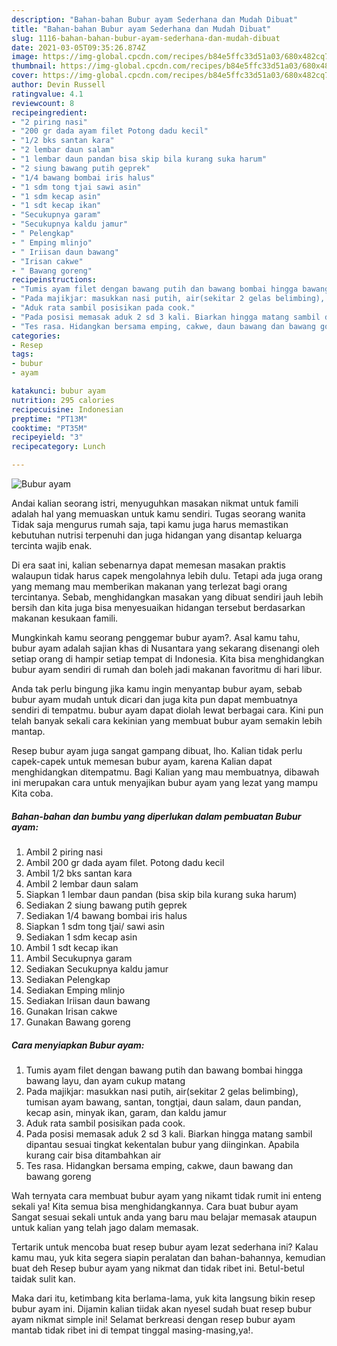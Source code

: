 ```yaml
---
description: "Bahan-bahan Bubur ayam Sederhana dan Mudah Dibuat"
title: "Bahan-bahan Bubur ayam Sederhana dan Mudah Dibuat"
slug: 1116-bahan-bahan-bubur-ayam-sederhana-dan-mudah-dibuat
date: 2021-03-05T09:35:26.874Z
image: https://img-global.cpcdn.com/recipes/b84e5ffc33d51a03/680x482cq70/bubur-ayam-foto-resep-utama.jpg
thumbnail: https://img-global.cpcdn.com/recipes/b84e5ffc33d51a03/680x482cq70/bubur-ayam-foto-resep-utama.jpg
cover: https://img-global.cpcdn.com/recipes/b84e5ffc33d51a03/680x482cq70/bubur-ayam-foto-resep-utama.jpg
author: Devin Russell
ratingvalue: 4.1
reviewcount: 8
recipeingredient:
- "2 piring nasi"
- "200 gr dada ayam filet Potong dadu kecil"
- "1/2 bks santan kara"
- "2 lembar daun salam"
- "1 lembar daun pandan bisa skip bila kurang suka harum"
- "2 siung bawang putih geprek"
- "1/4 bawang bombai iris halus"
- "1 sdm tong tjai sawi asin"
- "1 sdm kecap asin"
- "1 sdt kecap ikan"
- "Secukupnya garam"
- "Secukupnya kaldu jamur"
- " Pelengkap"
- " Emping mlinjo"
- " Iriisan daun bawang"
- "Irisan cakwe"
- " Bawang goreng"
recipeinstructions:
- "Tumis ayam filet dengan bawang putih dan bawang bombai hingga bawang layu, dan ayam cukup matang"
- "Pada majikjar: masukkan nasi putih, air(sekitar 2 gelas belimbing), tumisan ayam bawang, santan, tongtjai, daun salam, daun pandan, kecap asin, minyak ikan, garam, dan kaldu jamur"
- "Aduk rata sambil posisikan pada cook."
- "Pada posisi memasak aduk 2 sd 3 kali. Biarkan hingga matang sambil dipantau sesuai tingkat kekentalan bubur yang diinginkan. Apabila kurang cair bisa ditambahkan air"
- "Tes rasa. Hidangkan bersama emping, cakwe, daun bawang dan bawang goreng"
categories:
- Resep
tags:
- bubur
- ayam

katakunci: bubur ayam 
nutrition: 295 calories
recipecuisine: Indonesian
preptime: "PT13M"
cooktime: "PT35M"
recipeyield: "3"
recipecategory: Lunch

---
```



![Bubur ayam](https://img-global.cpcdn.com/recipes/b84e5ffc33d51a03/680x482cq70/bubur-ayam-foto-resep-utama.jpg)

Andai kalian seorang istri, menyuguhkan masakan nikmat untuk famili adalah hal yang memuaskan untuk kamu sendiri. Tugas seorang  wanita Tidak saja mengurus rumah saja, tapi kamu juga harus memastikan kebutuhan nutrisi terpenuhi dan juga hidangan yang disantap keluarga tercinta wajib enak.

Di era  saat ini, kalian sebenarnya dapat memesan masakan praktis walaupun tidak harus capek mengolahnya lebih dulu. Tetapi ada juga orang yang memang mau memberikan makanan yang terlezat bagi orang tercintanya. Sebab, menghidangkan masakan yang dibuat sendiri jauh lebih bersih dan kita juga bisa menyesuaikan hidangan tersebut berdasarkan makanan kesukaan famili. 



Mungkinkah kamu seorang penggemar bubur ayam?. Asal kamu tahu, bubur ayam adalah sajian khas di Nusantara yang sekarang disenangi oleh setiap orang di hampir setiap tempat di Indonesia. Kita bisa menghidangkan bubur ayam sendiri di rumah dan boleh jadi makanan favoritmu di hari libur.

Anda tak perlu bingung jika kamu ingin menyantap bubur ayam, sebab bubur ayam mudah untuk dicari dan juga kita pun dapat membuatnya sendiri di tempatmu. bubur ayam dapat diolah lewat berbagai cara. Kini pun telah banyak sekali cara kekinian yang membuat bubur ayam semakin lebih mantap.

Resep bubur ayam juga sangat gampang dibuat, lho. Kalian tidak perlu capek-capek untuk memesan bubur ayam, karena Kalian dapat menghidangkan ditempatmu. Bagi Kalian yang mau membuatnya, dibawah ini merupakan cara untuk menyajikan bubur ayam yang lezat yang mampu Kita coba.

<!--inarticleads1-->

##### Bahan-bahan dan bumbu yang diperlukan dalam pembuatan Bubur ayam:

1. Ambil 2 piring nasi
1. Ambil 200 gr dada ayam filet. Potong dadu kecil
1. Ambil 1/2 bks santan kara
1. Ambil 2 lembar daun salam
1. Siapkan 1 lembar daun pandan (bisa skip bila kurang suka harum)
1. Sediakan 2 siung bawang putih geprek
1. Sediakan 1/4 bawang bombai iris halus
1. Siapkan 1 sdm tong tjai/ sawi asin
1. Sediakan 1 sdm kecap asin
1. Ambil 1 sdt kecap ikan
1. Ambil Secukupnya garam
1. Sediakan Secukupnya kaldu jamur
1. Sediakan  Pelengkap
1. Sediakan  Emping mlinjo
1. Sediakan  Iriisan daun bawang
1. Gunakan Irisan cakwe
1. Gunakan  Bawang goreng




<!--inarticleads2-->

##### Cara menyiapkan Bubur ayam:

1. Tumis ayam filet dengan bawang putih dan bawang bombai hingga bawang layu, dan ayam cukup matang
1. Pada majikjar: masukkan nasi putih, air(sekitar 2 gelas belimbing), tumisan ayam bawang, santan, tongtjai, daun salam, daun pandan, kecap asin, minyak ikan, garam, dan kaldu jamur
1. Aduk rata sambil posisikan pada cook.
1. Pada posisi memasak aduk 2 sd 3 kali. Biarkan hingga matang sambil dipantau sesuai tingkat kekentalan bubur yang diinginkan. Apabila kurang cair bisa ditambahkan air
1. Tes rasa. Hidangkan bersama emping, cakwe, daun bawang dan bawang goreng




Wah ternyata cara membuat bubur ayam yang nikamt tidak rumit ini enteng sekali ya! Kita semua bisa menghidangkannya. Cara buat bubur ayam Sangat sesuai sekali untuk anda yang baru mau belajar memasak ataupun untuk kalian yang telah jago dalam memasak.

Tertarik untuk mencoba buat resep bubur ayam lezat sederhana ini? Kalau kamu mau, yuk kita segera siapin peralatan dan bahan-bahannya, kemudian buat deh Resep bubur ayam yang nikmat dan tidak ribet ini. Betul-betul taidak sulit kan. 

Maka dari itu, ketimbang kita berlama-lama, yuk kita langsung bikin resep bubur ayam ini. Dijamin kalian tiidak akan nyesel sudah buat resep bubur ayam nikmat simple ini! Selamat berkreasi dengan resep bubur ayam mantab tidak ribet ini di tempat tinggal masing-masing,ya!.

